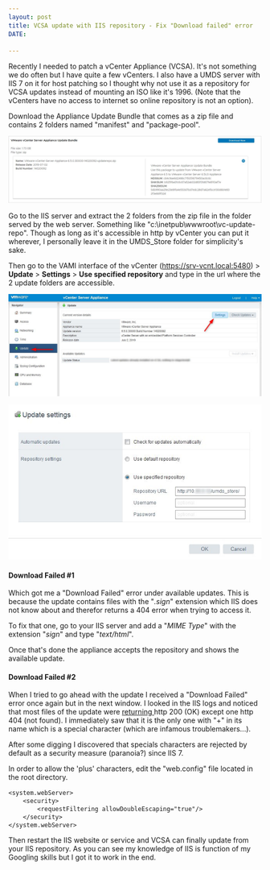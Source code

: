 ```yaml
---
layout: post
title: VCSA update with IIS repository - Fix "Download failed" error
DATE: 

---
```

Recently I needed to patch a vCenter Appliance (VCSA). It's not something we do often but I have quite a few vCenters. I also have a UMDS server with IIS 7 on it for host patching so I thought why not use it as a repository for VCSA updates instead of mounting an ISO like it's 1996. (Note that the vCenters have no access to internet so online repository is not an option).

Download the Appliance Update Bundle that comes as a zip file and contains 2 folders named "manifest" and "package-pool".

![](/img/repo-iis-vcsa1.JPG)

Go to the IIS server and extract the 2 folders from the zip file in the folder served by the web server. Something like "c:\\inetpub\\wwwroot\\vc-update-repo". Though as long as it's accessible in http by vCenter you can put it wherever, I personally leave it in the UMDS_Store folder for simplicity's sake.

Then go to the VAMI interface of the vCenter (https://srv-vcnt.local:5480) > **Update** > **Settings** > **Use specified repository** and type in the url where the 2 update folders are accessible.

![](/img/repo-iis-vcsa2.jpg)

![](/img/repo-iis-vcsa3.jpg)

#### Download Failed #1

Which got me a "Download Failed" error under available updates. This is because the update contains files with the "_.sign_" extension which IIS does not know about and therefor returns a 404 error when trying to access it.

To fix that one, go to your IIS server and add a "_MIME Type_" with the extension "_sign_" and type "_text/html_".

Once that's done the appliance accepts the repository and shows the available update.

#### Download Failed #2

When I tried to go ahead with the update I received a "Download Failed" error once again but in the next window. I looked in the IIS logs and noticed that most files of the update were [returning ](https://en.wikipedia.org/wiki/List_of_HTTP_status_codes)http 200 (OK) except one http 404 (not found). I immediately saw that it is the only one with "+" in its name which is a special character (which are infamous troublemakers...).

After some digging I discovered that specials characters are rejected by default as a security measure (paranoia?) since IIS 7.

In order to allow the 'plus' characters, edit the "web.config" file located in the root directory.

    <system.webServer>
        <security>
            <requestFiltering allowDoubleEscaping="true"/>
        </security>
    </system.webServer>

Then restart the IIS website or service and VCSA can finally update from your IIS repository. As you can see my knowledge of IIS is function of my Googling skills but I got it to work in the end.
